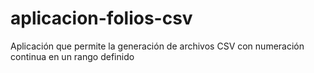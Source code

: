 # aplicacion-folios-csv
Aplicación que permite la generación  de archivos CSV con numeración continua en un rango definido